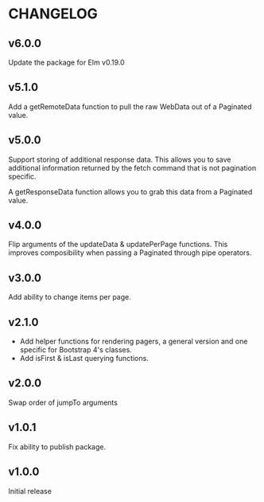 # CHANGELOG


## v6.0.0

Update the package for Elm v0.19.0


## v5.1.0

Add a getRemoteData function to pull the raw WebData out of a Paginated value.

## v5.0.0

Support storing of additional response data. This allows you to save additional
information returned by the fetch command that is not pagination specific.

A getResponseData function allows you to grab this data from a Paginated value.


## v4.0.0

Flip arguments of the updateData & updatePerPage functions. This improves
composibility when passing a Paginated through pipe operators.


## v3.0.0

Add ability to change items per page.


## v2.1.0

* Add helper functions for rendering pagers, a general version and one specific
  for Bootstrap 4's classes.
* Add isFirst & isLast querying functions.

## v2.0.0

Swap order of jumpTo arguments


## v1.0.1

Fix ability to publish package.

## v1.0.0

Initial release
